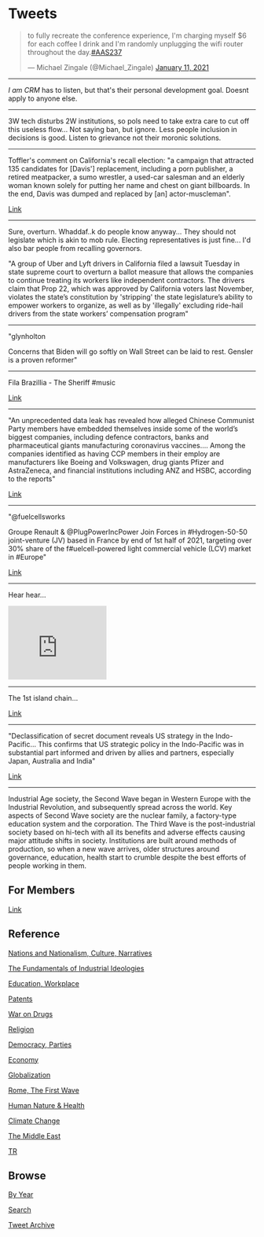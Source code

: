 # Tweets

<blockquote class="twitter-tweet"><p lang="en" dir="ltr">to fully recreate the conference experience, I&#39;m charging myself $6 for each coffee I drink and I&#39;m randomly unplugging the wifi router throughout the day.<a href="https://twitter.com/hashtag/AAS237?src=hash&amp;ref_src=twsrc%5Etfw">#AAS237</a></p>&mdash; Michael Zingale (@Michael_Zingale) <a href="https://twitter.com/Michael_Zingale/status/1348653451367034880?ref_src=twsrc%5Etfw">January 11, 2021</a></blockquote> <script async src="https://platform.twitter.com/widgets.js" charset="utf-8"></script>

---

*I am CRM* has to listen, but that's their personal development
goal. Doesnt apply to anyone else. 

---

3W tech disturbs 2W institutions, so pols need to take extra care to
cut off this useless flow... Not saying ban, but ignore. Less people
inclusion in decisions is good. Listen to grievance not their moronic
solutions.

---

Toffler's comment on California's recall election: "a campaign that
attracted 135 candidates for [Davis'] replacement, including a porn
publisher, a retired meatpacker, a sumo wrestler, a used-car salesman
and an elderly woman known solely for putting her name and chest on
giant billboards. In the end, Davis was dumped and replaced by [an]
actor-muscleman".

[Link](https://www.theverge.com/2021/1/12/22227042/uber-lyft-prop-22-lawsuit-overturn-drivers-california)

---

Sure, overturn. Whaddaf..k do people know anyway... They should not
legislate which is akin to mob rule. Electing representatives is just
fine... I'd also bar people from recalling governors.

"A group of Uber and Lyft drivers in California filed a lawsuit Tuesday
in state supreme court to overturn a ballot measure that allows the
companies to continue treating its workers like independent
contractors. The drivers claim that Prop 22, which was approved by
California voters last November, violates the state’s constitution by
'stripping' the state legislature’s ability to empower workers to
organize, as well as by 'illegally' excluding ride-hail drivers from
the state workers’ compensation program"

---

"glynholton

Concerns that Biden will go softly on Wall Street can be laid to
rest. Gensler is a proven reformer"

---

Fila Brazillia - The Sheriff \#music

[Link](https://youtu.be/NESE984aSOw)

---

"An unprecedented data leak has revealed how alleged Chinese Communist
Party members have embedded themselves inside some of the world’s
biggest companies, including defence contractors, banks and
pharmaceutical giants manufacturing coronavirus vaccines.... Among the
companies identified as having CCP members in their employ are
manufacturers like Boeing and Volkswagen, drug giants Pfizer and
AstraZeneca, and financial institutions including ANZ and HSBC,
according to the reports"

[Link](https://www.news.com.au/finance/economy/australian-economy/chinese-communist-party-database-leak-reveals-infiltration-into-western-companies/news-story/8fa8f08a2e29564413499f7769ae0bae)

---

"@fuelcellsworks

Groupe Renault & @PlugPowerIncPower Join Forces in #Hydrogen-50-50
joint-venture (JV) based in France by end of 1st half of 2021,
targeting over 30% share of the f#uelcell-powered light commercial
vehicle (LCV) market in \#Europe"

[Link](http://bit.ly/2T9Vb7b )

----

Hear hear...

<iframe width="200" src="https://www.youtube.com/embed/MBAGrPz1Ask?start=1646" frameborder="0" allow="accelerometer; autoplay; clipboard-write; encrypted-media; gyroscope; picture-in-picture" allowfullscreen></iframe>

---

The 1st island chain...

[Link](https://twitter.com/SamRoggeveen/status/1349221032410763274)

---

"Declassification of secret document reveals US strategy in the
Indo-Pacific... This confirms that US strategic policy in the
Indo-Pacific was in substantial part informed and driven by allies and
partners, especially Japan, Australia and India"

[Link](https://www.aspistrategist.org.au/declassification-of-secret-document-reveals-real-us-strategy-in-the-indo-pacific/)

---

Industrial Age society, the Second Wave began in Western Europe with
the Industrial Revolution, and subsequently spread across the
world. Key aspects of Second Wave society are the nuclear family, a
factory-type education system and the corporation. The Third Wave is
the post-industrial society based on hi-tech with all its benefits and
adverse effects causing major attitude shifts in society. Institutions
are built around methods of production, so when a new wave arrives,
older structures around governance, education, health start to crumble
despite the best efforts of people working in them.

## For Members

[Link](https://thirdwave-members.herokuapp.com)

## Reference

[Nations and Nationalism, Culture, Narratives](/2013/02/nations-and-nationalism.md)

[The Fundamentals of Industrial Ideologies](/2011/04/fundamentals-of-industrial-ideologies.md)

[Education, Workplace](2017/09/education-workplace.md)

[Patents](/2018/09/patents.md)

[War on Drugs](/2019/11/war-on-drugs.md)

[Religion](/2015/04/god-religion.md)

[Democracy, Parties](/2016/11/democracy.md)

[Economy](/2018/05/economy.md)

[Globalization](/2018/09/globalization.md)

[Rome, The First Wave](/2017/12/rome.md)

[Human Nature & Health](/2020/07/human-nature.md)

[Climate Change](/2018/12/climate.md)

[The Middle East](/2019/07/middleeast.md)

[TR](../tr)

## Browse

[By Year](years.md)

[Search](search.html)

[Tweet Archive](/tweets/README.md)


